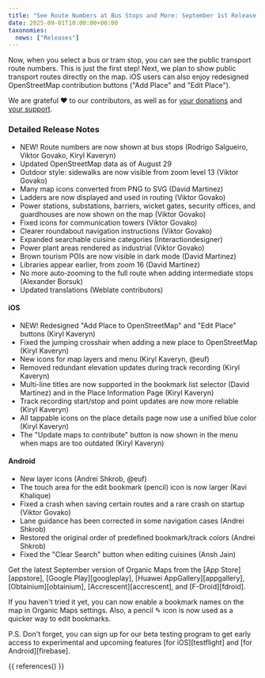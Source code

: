 ```yaml
---
title: "See Route Numbers at Bus Stops and More: September 1st Release Highlights"
date: 2025-09-01T10:00:00+00:00
taxonomies:
  news: ["Releases"]
---
```


Now, when you select a bus or tram stop, you can see the public transport route numbers. This is just the first step! Next, we plan to show public transport routes directly on the map. iOS users can also enjoy redesigned OpenStreetMap contribution buttons ("Add Place" and "Edit Place").

We are grateful ❤️ to our contributors, as well as for [your donations](@/donate/index.md) and [your support](@/contribute/index.md).

### Detailed Release Notes

- NEW! Route numbers are now shown at bus stops (Rodrigo Salgueiro, Viktor Govako, Kiryl Kaveryn)
- Updated OpenStreetMap data as of August 29
- Outdoor style: sidewalks are now visible from zoom level 13 (Viktor Govako)
- Many map icons converted from PNG to SVG (David Martinez)
- Ladders are now displayed and used in routing (Viktor Govako)
- Power stations, substations, barriers, wicket gates, security offices, and guardhouses are now shown on the map (Viktor Govako)
- Fixed icons for communication towers (Viktor Govako)
- Clearer roundabout navigation instructions (Viktor Govako)
- Expanded searchable cuisine categories (Interactiondesigner)
- Power plant areas rendered as industrial (Viktor Govako)
- Brown tourism POIs are now visible in dark mode (David Martinez)
- Libraries appear earlier, from zoom 16 (David Martinez)
- No more auto‑zooming to the full route when adding intermediate stops (Alexander Borsuk)
- Updated translations (Weblate contributors)

#### iOS
- NEW! Redesigned "Add Place to OpenStreetMap" and "Edit Place" buttons (Kiryl Kaveryn)
- Fixed the jumping crosshair when adding a new place to OpenStreetMap (Kiryl Kaveryn)
- New icons for map layers and menu (Kiryl Kaveryn, @euf)
- Removed redundant elevation updates during track recording (Kiryl Kaveryn)
- Multi-line titles are now supported in the bookmark list selector (David Martinez) and in the Place Information Page (Kiryl Kaveryn)
- Track recording start/stop and point updates are now more reliable (Kiryl Kaveryn)
- All tappable icons on the place details page now use a unified blue color (Kiryl Kaveryn)
- The "Update maps to contribute" button is now shown in the menu when maps are too outdated (Kiryl Kaveryn)

#### Android
- New layer icons (Andrei Shkrob, @euf)
- The touch area for the edit bookmark (pencil) icon is now larger (Kavi Khalique)
- Fixed a crash when saving certain routes and a rare crash on startup (Viktor Govako)
- Lane guidance has been corrected in some navigation cases (Andrei Shkrob)
- Restored the original order of predefined bookmark/track colors (Andrei Shkrob)
- Fixed the "Clear Search" button when editing cuisines (Ansh Jain)

Get the latest September version of Organic Maps from the [App Store][appstore], [Google Play][googleplay], [Huawei AppGallery][appgallery], [Obtainium][obtainium], [Accrescent][accrescent], and [F-Droid][fdroid].

If you haven't tried it yet, you can now enable a bookmark names on the map in Organic Maps settings. Also, a pencil ✎ icon is now used as a quicker way to edit bookmarks.

P.S. Don't forget, you can sign up for our beta testing program to get early access to experimental and upcoming features [for iOS][testflight] and [for Android][firebase].

{{ references() }}
